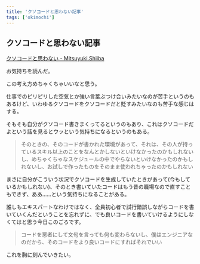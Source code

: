 ```yaml
---
title: 'クソコードと思わない記事'
tags: ['okimochi']
---
```


## クソコードと思わない記事

[クソコードと思わない \- Mitsuyuki\.Shiiba](https://bufferings.hatenablog.com/entry/2022/08/27/145737)

お気持ちを読んだ。

この考え方めちゃくちゃいいなと思う。

仕事でのピリピリした空気とか強い言葉ぶつけ合いみたいなのが苦手というのもあるけど、いわゆるクソコードをクソコードだと貶すみたいなのも苦手な感じはする。

そもそも自分がクソコード書きまくってるというのもあり、これはクソコードだよという話を見るとウッという気持ちになるというのもある。

> そのときの、そのコードが書かれた環境があって、それは、その人が持っているスキル以上のことをなんとかしないといけなかったのかもしれないし、めちゃくちゃなスケジュールの中でやらないといけなかったのかもしれないし、お試しで作ったものをそのまま使われちゃったのかもしれない

まさに自分がこういう状況でクソコードを生成していたときがあって(今もしているかもしれない)、そのとき書いていたコードはもう昔の職場なので直すこともできず、ああ……という気持ちになることがある。

誰しもエキスパートなわけではなく、全員初心者で試行錯誤しながらコードを書いていくんだということを忘れずに、でも良いコードを書いていけるようにしなくてはと思う今日このごろです。

> コードを悪者にして文句を言っても何も変わらないし、僕はエンジニアなのだから、そのコードをより良いコードにすればそれでいい

これを胸に刻んでいきたい。
